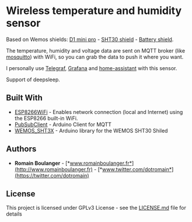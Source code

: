 # Wireless temperature and humidity sensor

Based on Wemos shields: [D1 mini pro](https://www.wemos.cc/product/d1-mini-pro.html) - [SHT30 shield](https://www.wemos.cc/product/sht30-shield.html) - [Battery shield](https://www.wemos.cc/product/battery-shield.html).

The temperature, humidity and voltage data are sent on MQTT broker (like [mosquitto](https://mosquitto.org/)) with WiFi, so you can grab the data to push it where you want. 

I personally use [Telegraf](https://docs.influxdata.com/telegraf/v1.2/introduction/getting_started/), [Grafana](http://grafana.org/) and [home-assistant](https://home-assistant.io/) with this sensor.

Support of deepsleep.

## Built With

* [ESP8266WiFi](https://github.com/esp8266/Arduino/tree/master/libraries/ESP8266WiFi) - Enables network connection (local and Internet) using the ESP8266 built-in WiFi.
* [PubSubClient](http://pubsubclient.knolleary.net/) - Arduino Client for MQTT
* [WEMOS_SHT3X](https://github.com/wemos/WEMOS_SHT3x_Arduino_Library) - Arduino library for the WEMOS SHT30 Shiled

## Authors

* **Romain Boulanger** - [*www.romainboulanger.fr*](http://www.romainboulanger.fr) - [*www.twitter.com/dotromain*](https://twitter.com/dotromain)

## License

This project is licensed under GPLv3 License - see the [LICENSE.md](LICENSE.md) file for details
